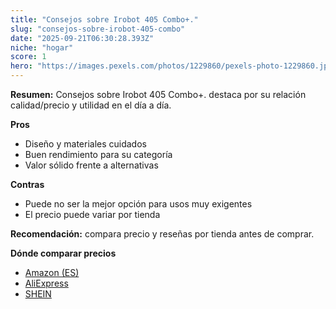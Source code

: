 ```yaml
---
title: "Consejos sobre Irobot 405 Combo+."
slug: "consejos-sobre-irobot-405-combo"
date: "2025-09-21T06:30:28.393Z"
niche: "hogar"
score: 1
hero: "https://images.pexels.com/photos/1229860/pexels-photo-1229860.jpeg?auto=compress&cs=tinysrgb&fit=crop&h=627&w=1200&auto=compress&cs=tinysrgb&w=1200&h=675&fit=crop"
---
```


**Resumen:** Consejos sobre Irobot 405 Combo+. destaca por su relación calidad/precio y utilidad en el día a día.

**Pros**
- Diseño y materiales cuidados
- Buen rendimiento para su categoría
- Valor sólido frente a alternativas

**Contras**
- Puede no ser la mejor opción para usos muy exigentes
- El precio puede variar por tienda

**Recomendación:** compara precio y reseñas por tienda antes de comprar.

**Dónde comparar precios**
- [Amazon (ES)](https://www.amazon.es/s?k=Consejos%20sobre%20Irobot%20405%20Combo%2B.&tag=teknovashop25-21)
- [AliExpress](https://www.aliexpress.com/wholesale?SearchText=Consejos%20sobre%20Irobot%20405%20Combo%2B.)
- [SHEIN](https://www.shein.com/pdsearch/Consejos%20sobre%20Irobot%20405%20Combo%2B.)